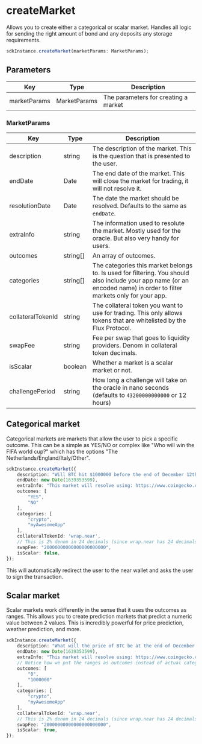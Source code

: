 # createMarket

Allows you to create either a categorical or scalar market. Handles all logic for sending the right amount of bond and any deposits any storage requirements.


```TypeScript
sdkInstance.createMarket(marketParams: MarketParams);
```

## Parameters
|Key|Type|Description
|---|---|---|
|marketParams|MarketParams|The parameters for creating a market

### MarketParams
|Key|Type|Description
|---|---|---|
|description|string|The description of the market. This is the question that is presented to the user.
|endDate|Date|The end date of the market. This will close the market for trading, it will not resolve it.
|resolutionDate|Date| The date the market should be resolved. Defaults to the same as `endDate`.
|extraInfo|string|The information used to resolute the market. Mostly used for the oracle. But also very handy for users.
|outcomes|string[]|An array of outcomes.
|categories|string[]| The categories this market belongs to. Is used for filtering. You should also include your app name (or an encoded name) in order to filter markets only for your app.
|collateralTokenId|string| The collateral token you want to use for trading. This only allows tokens that are whitelisted by the Flux Protocol.
|swapFee|string|Fee per swap that goes to liquidity providers. Denom in collateral token decimals.
|isScalar|boolean|Whether a market is a scalar market or not.
|challengePeriod| string | How long a challenge will take on the oracle in nano seconds (defaults to `43200000000000` or 12 hours)

## Categorical market

Categorical markets are markets that allow the user to pick a specific outcome. This can be a simple as YES/NO or complex like "Who will win the FIFA world cup?" which has the options "The Netherlands/England/Italy/Other".

```TypeScript
sdkInstance.createMarket({
    description: "Will BTC hit $1000000 before the end of December 12th 2021?",
    endDate: new Date(1639353599),
    extraInfo: "This market will resolve using: https://www.coingecko.com/en/coins/bitcoin",
    outcomes: [
        "YES",
        "NO"
    ],
    categories: [
        "crypto",
        "myAwesomeApp"
    ],
    collateralTokenId: 'wrap.near',
    // This is 2% denom in 24 decimals (since wrap.near has 24 decimals)
    swapFee: "20000000000000000000000",
    isScalar: false,
});
```

This will automatically redirect the user to the near wallet and asks the user to sign the transaction.

## Scalar market
Scalar markets work differently in the sense that it uses the outcomes as ranges. This allows you to create prediction markets that predict a numeric value between 2 values. This is incredibly powerful for price prediction, weather prediction, and more.

```TypeScript
sdkInstance.createMarket({
    description: "What will the price of BTC be at the end of December 12th 2021?",
    endDate: new Date(1639353599),
    extraInfo: "This market will resolve using: https://www.coingecko.com/en/coins/bitcoin",
    // Notice how we put the ranges as outcomes instead of actual categories.
    outcomes: [
        "0",
        "1000000"
    ],
    categories: [
        "crypto",
        "myAwesomeApp"
    ],
    collateralTokenId: 'wrap.near',
    // This is 2% denom in 24 decimals (since wrap.near has 24 decimals)
    swapFee: "20000000000000000000000",
    isScalar: true,
});
```
